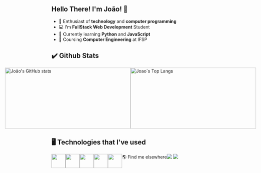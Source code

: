 ## Hello There! I'm João! 👋

- 🚀 Enthusiast of **technology** and **computer programming**
- 💻 I'm **FullStack Web Development** Student
- 📖 Currently learning **Python** and **JavaScript**
- 📗 Coursing **Computer Engineering** at IFSP

## ✔️ Github Stats
<a href="https://github.com/joaopedropsilva" style="display: flex; justify-content: center;">
  <img src="https://github-readme-stats.vercel.app/api?username=joaopedropsilva&show_icons=true&theme=chartreuse-dark" alt="João's GitHub stats" width="400px" height="195px">
  <img src="https://github-readme-stats.vercel.app/api/top-langs/?username=joaopedropsilva&layout=compact&theme=chartreuse-dark" alt="Joao´s Top Langs" width="400px" height="195px"> 
</a>

## 🖥️ Technologies that I've used
<div style="display: flex; justify-content: flex-start;">
  <img src="https://cdn.jsdelivr.net/gh/devicons/devicon/icons/python/python-original.svg" width="45px" height="45px"/>
  <img src="https://cdn.jsdelivr.net/gh/devicons/devicon/icons/javascript/javascript-original.svg" width="45px" height="45px"/>
  <img src="https://cdn.jsdelivr.net/gh/devicons/devicon/icons/html5/html5-original.svg" width="45px" height="45px"/>
  <img src="https://cdn.jsdelivr.net/gh/devicons/devicon/icons/css3/css3-original.svg" width="45px" height="45px"/>
  <img src="https://cdn.jsdelivr.net/gh/devicons/devicon/icons/c/c-original.svg" width="45px" height="45px/>
</div>

---
## 🌎 Find me elsewhere
<div>
  <a href="https://www.linkedin.com/in/joaopedropsilva/" target="_blank"><img src="https://img.shields.io/badge/-LinkedIn-%230077B5?style=for-the-badge&logo=linkedin&logoColor=white" target="_blank"></a> 
  <a href = "mailto:contato.joaopsilva@gmail.com"><img src="https://img.shields.io/badge/-Gmail-c14438?style=for-the-badge&logo=gmail&logoColor=white" target="_blank"></a>
</div>
